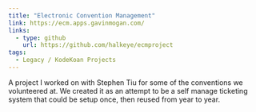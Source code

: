 ```yaml
---
title: "Electronic Convention Management"
link: https://ecm.apps.gavinmogan.com/
links:
  - type: github
    url: https://github.com/halkeye/ecmproject
tags:
  - Legacy / KodeKoan Projects
---
```

A project I worked on with Stephen Tiu for some of the conventions we volunteered at.
We created it as an attempt to be a self manage ticketing system that could be setup once, then reused from year to year.
